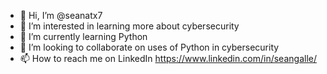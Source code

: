 - 👋 Hi, I’m @seanatx7
- 👀 I’m interested in learning more about cybersecurity
- 🌱 I’m currently learning Python
- 💞️ I’m looking to collaborate on uses of Python in cybersecurity
- 📫 How to reach me on LinkedIn  https://www.linkedin.com/in/seangalle/

<!---
seanatx7/seanatx7 is a ✨ special ✨ repository because its `README.md` (this file) appears on your GitHub profile.
You can click the Preview link to take a look at your changes.
--->
